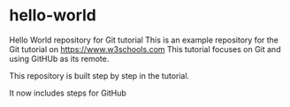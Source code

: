 # hello-world
Hello World repository for Git tutorial
This is an example repository for the Git tutorial on https://www.w3schools.com
This tutorial focuses on Git and using GitHUb as its remote.

This repository is built step by step in the tutorial.

It now includes steps for GitHub
